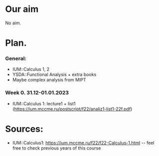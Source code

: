 # Our aim

No aim.


# Plan.

### General:

- IUM::Calculus 1, 2
- YSDA::Functional Analysis + extra books
- Maybe complex analysis from MIPT

### Week 0. 31.12-01.01.2023

- IUM::Calculus 1: lecture1 + list1 (https://ium.mccme.ru/postscript/f22/analiz1-list1-22f.pdf)












# Sources:

- IUM::Calculus1: https://ium.mccme.ru/f22/f22-Calculus-1.html
-- feel free to check previous years of this course
